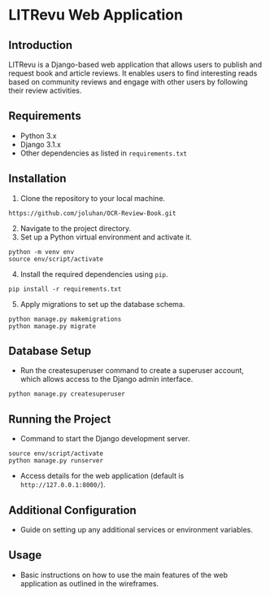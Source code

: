 # LITRevu Web Application

## Introduction
LITRevu is a Django-based web application that allows users to publish and request book and article reviews. It enables users to find interesting reads based on community reviews and engage with other users by following their review activities.

## Requirements
- Python 3.x
- Django 3.1.x
- Other dependencies as listed in `requirements.txt`

## Installation
1. Clone the repository to your local machine.
```
https://github.com/joluhan/OCR-Review-Book.git
```
2. Navigate to the project directory.
3. Set up a Python virtual environment and activate it.
```
python -m venv env
source env/script/activate
```
4. Install the required dependencies using `pip`.
```
pip install -r requirements.txt
```
5. Apply migrations to set up the database schema.
```
python manage.py makemigrations
python manage.py migrate
```


## Database Setup
- Run the createsuperuser command to create a superuser account, which allows access to the Django admin interface.
```
python manage.py createsuperuser
```

## Running the Project
- Command to start the Django development server.
```
source env/script/activate
python manage.py runserver
```
- Access details for the web application (default is `http://127.0.0.1:8000/`).

## Additional Configuration
- Guide on setting up any additional services or environment variables.

## Usage
- Basic instructions on how to use the main features of the web application as outlined in the wireframes.
